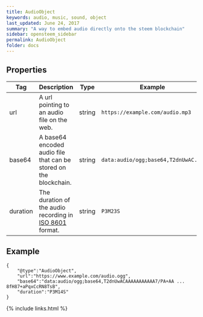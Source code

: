 ```yaml
---
title: AudioObject
keywords: audio, music, sound, object
last_updated: June 24, 2017
summary: "A way to embed audio directly onto the steem blockchain"
sidebar: opensteem_sidebar
permalink: AudioObject
folder: docs
---
```

## Properties

<div class="table-responsive">
  <table class="table">
    <thead>
      <tr>
        <th>Tag</th>
        <th>Description</th>
        <th>Type</th>
        <th>Example</th>
      </tr>
    </thead>
    <tbody>
      <tr>
        <td>url</td>
        <td>A url pointing to an audio file on the web.</td>
        <td>string</td>
        <td><code>https://example.com/audio.mp3</code></td>
      </tr>
      <tr>
        <td>base64</td>
        <td>A base64 encoded audio file that can be stored on the blockchain.</td>
        <td>string</td>
        <td><code>data:audio/ogg;base64,T2dnUwAC...</code></td>
      </tr>
      <tr>
        <td>duration</td>
        <td>The duration of the audio recording in <a href="https://en.wikipedia.org/wiki/ISO_8601">ISO 8601</a> format.</td>
        <td>string</td>
        <td><code>P3M23S</code></td>
      </tr>
    </tbody>
  </table>
</div>

## Example

    {
        "@type":"AudioObject",
        "url":"https://www.example.com/audio.ogg",
        "base64":"data:audio/ogg;base64,T2dnUwACAAAAAAAAAAA7/PA+AA ... 8fH87+aPqxCcRN8TsB",
        "duration":"P3M14S"
    }

{% include links.html %}
